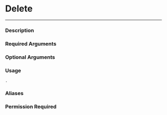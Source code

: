 # Delete
---
### Description

### Required Arguments

### Optional Arguments

### Usage
```
.
```
### Aliases

### Permission Required
